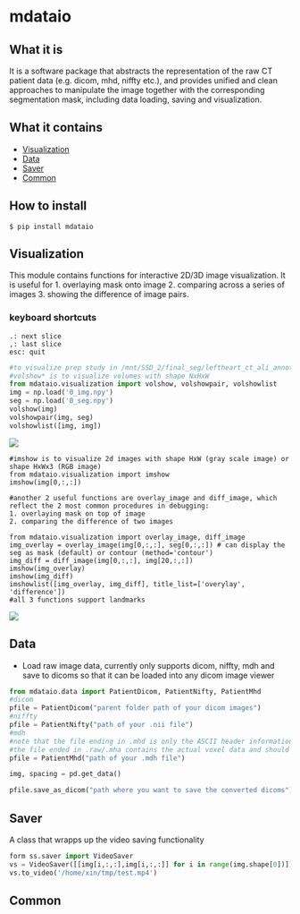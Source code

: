 # mdataio  

## What it is
It is a software package that abstracts the representation of the raw CT patient data (e.g. dicom, mhd, niffty etc.), and provides  unified and clean approaches to  manipulate the image together with the corresponding segmentation mask, including data loading, saving and visualization.



## What it contains
- [Visualization](#visualization)
- [Data](#data)
- [Saver](#saver)
- [Common](#common)



## How to install
```shell
$ pip install mdataio
```





## Visualization
This module contains functions for interactive 2D/3D image visualization. It is useful for  1. overlaying mask onto image 2. comparing across a series of images 3. showing the difference of image pairs.

### keyboard shortcuts
```
.: next slice
,: last slice
esc: quit
```

```python
#to visualize prep study in /mnt/SSD_2/final_seg/leftheart_ct_ali_annotation2_cleaned_boundaries/0
#volshow* is to visualize volumes with shape NxHxW
from mdataio.visualization import volshow, volshowpair, volshowlist
img = np.load('0_img.npy')
seg = np.load('0_seg.npy')
volshow(img)
volshowpair(img, seg)
volshowlist([img, img])
```

![](./imgs/volshowpair.gif)


```
#imshow is to visualize 2d images with shape HxW (gray scale image) or shape HxWx3 (RGB image)
from mdataio.visualization import imshow
imshow(img[0,:,:])
```

```
#another 2 useful functions are overlay_image and diff_image, which reflect the 2 most common procedures in debugging:
1. overlaying mask on top of image
2. comparing the difference of two images

from mdataio.visualization import overlay_image, diff_image
img_overlay = overlay_image(img[0,:,:], seg[0,:,:]) # can display the seg as mask (default) or contour (method='contour')
img_diff = diff_image(img[0,:,:], img[20,:,:])
imshow(img_overlay)
imshow(img_diff)
imshowlist([img_overlay, img_diff], title_list=['overylay', 'difference']) 
#all 3 functions support landmarks 
```

![](./imgs/image_diff.png)


## Data
- Load raw image data, currently only supports dicom, niffty, mdh and save to dicoms so that it can be loaded into any dicom image viewer
```python
from mdataio.data import PatientDicom, PatientNifty, PatientMhd
#dicom
pfile = PatientDicom("parent folder path of your dicom images")
#niffty
pfile = PatientNifty("path of your .nii file")
#mdh
#note that the file ending in .mhd is only the ASCII header information.
#the file ended in .raw/.mha contains the actual voxel data and should be put together with the .mhd file
pfile = PatientMhd("path of your .mdh file")

img, spacing = pd.get_data()

pfile.save_as_dicom("path where you want to save the converted dicoms")

```



## Saver
A class that wrapps up the video saving functionality
```python
form ss.saver import VideoSaver
vs = VideoSaver([[img[i,:,:],img[i,:,:]] for i in range(img.shape[0])])
vs.to_video('/home/xin/tmp/test.mp4')
```


## Common
